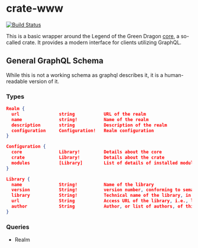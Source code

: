 # crate-www

[![Build Status](https://travis-ci.org/lotgd/crate-graphql.svg?branch=master)](https://travis-ci.org/lotgd/crate-www)

This is a basic wrapper around the Legend of the Green Dragon [core](https://github.com/lotgd/crate), a so-called crate. It provides a modern interface for clients utilizing GraphQL.

## General GraphQL Schema

While this is not a working schema as graphql describes it, it is a human-readable version of it.

### Types
```json
Realm {
  url               string           URL of the realm
  name              string!          Name of the realm
  description       string           Description of the realm
  configuration     Configuration!   Realm configuration
}

Configuration {
  core              Library!         Details about the core
  crate             Library!         Details about the crate
  modules           [Library]        List of details of installed modules
}

Library {
  name              String!          Name of the library
  version           String!          version number, conforming to semantic versioning
  library           String!          Technical name of the library, in vendor/package format
  url               String           Access URL of the library, i.e., location of its code
  author            String           Author, or list of authors, of this library.
}
```

### Queries

- Realm
